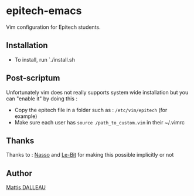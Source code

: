 # epitech-emacs
Vim configuration for Epitech students.

## Installation
- To install, run `./install.sh 

## Post-scriptum
Unfortunately vim does not really supports system wide installation but you can "enable it" by doing this : 

- Copy the epitech file in a folder such as : `/etc/vim/epitech` (for example)
- Make sure each user has `source /path_to_custom.vim` in their ~/.vimrc

## Thanks

Thanks to : [Nasso](https://github.com/nasso) and [Le-Bit](https://github.com/Le-Bit) for making this possible implicitly or not

## Author

[Mattis DALLEAU](https://github.com/Heliferepo)
